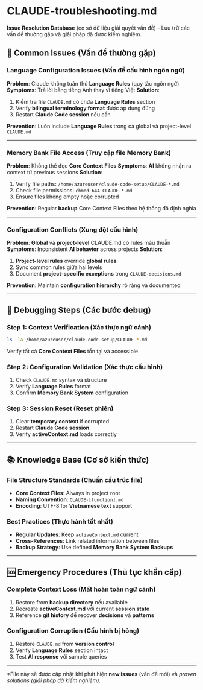 # CLAUDE-troubleshooting.md

**Issue Resolution Database** (cơ sở dữ liệu giải quyết vấn đề) - Lưu trữ các vấn đề thường gặp và giải pháp đã được kiểm nghiệm.

## 🚨 Common Issues (Vấn đề thường gặp)

### **Language Configuration Issues** (Vấn đề cấu hình ngôn ngữ)

**Problem**: Claude không tuân thủ **Language Rules** (quy tắc ngôn ngữ)
**Symptoms**: Trả lời bằng tiếng Anh thay vì tiếng Việt
**Solution**: 
1. Kiểm tra file `CLAUDE.md` có chứa **Language Rules** section
2. Verify **bilingual terminology format** được áp dụng đúng
3. Restart **Claude Code session** nếu cần

**Prevention**: Luôn include **Language Rules** trong cả global và project-level `CLAUDE.md`

---

### **Memory Bank File Access** (Truy cập file Memory Bank)

**Problem**: Không thể đọc **Core Context Files**
**Symptoms**: **AI** không nhận ra context từ previous sessions
**Solution**:
1. Verify file paths: `/home/azureuser/claude-code-setup/CLAUDE-*.md`
2. Check file permissions: `chmod 644 CLAUDE-*.md`
3. Ensure files không empty hoặc corrupted

**Prevention**: Regular **backup** Core Context Files theo hệ thống đã định nghĩa

---

### **Configuration Conflicts** (Xung đột cấu hình)

**Problem**: **Global** và **project-level** CLAUDE.md có rules mâu thuẫn
**Symptoms**: Inconsistent **AI behavior** across projects
**Solution**:
1. **Project-level rules** override **global rules**
2. Sync common rules giữa hai levels
3. Document **project-specific exceptions** trong `CLAUDE-decisions.md`

**Prevention**: Maintain **configuration hierarchy** rõ ràng và documented

---

## 🔧 Debugging Steps (Các bước debug)

### **Step 1: Context Verification** (Xác thực ngữ cảnh)
```bash
ls -la /home/azureuser/claude-code-setup/CLAUDE-*.md
```
Verify tất cả **Core Context Files** tồn tại và accessible

### **Step 2: Configuration Validation** (Xác thực cấu hình)
1. Check `CLAUDE.md` syntax và structure
2. Verify **Language Rules** format
3. Confirm **Memory Bank System** configuration

### **Step 3: Session Reset** (Reset phiên)
1. Clear **temporary context** if corrupted
2. Restart **Claude Code session**
3. Verify **activeContext.md** loads correctly

---

## 📚 Knowledge Base (Cơ sở kiến thức)

### **File Structure Standards** (Chuẩn cấu trúc file)
- **Core Context Files**: Always in project root
- **Naming Convention**: `CLAUDE-[function].md`
- **Encoding**: UTF-8 for **Vietnamese text** support

### **Best Practices** (Thực hành tốt nhất)
- **Regular Updates**: Keep `activeContext.md` current
- **Cross-References**: Link related information between files
- **Backup Strategy**: Use defined **Memory Bank System Backups**

---

## 🆘 Emergency Procedures (Thủ tục khẩn cấp)

### **Complete Context Loss** (Mất hoàn toàn ngữ cảnh)
1. Restore from **backup directory** nếu available
2. Recreate **activeContext.md** với current **session state**
3. Reference **git history** để recover **decisions** và **patterns**

### **Configuration Corruption** (Cấu hình bị hỏng)
1. Restore `CLAUDE.md` from **version control**
2. Verify **Language Rules** section intact
3. Test **AI response** với sample queries

---

*File này sẽ được cập nhật khi phát hiện **new issues** (vấn đề mới) và **proven solutions* (giải pháp đã kiểm nghiệm).*